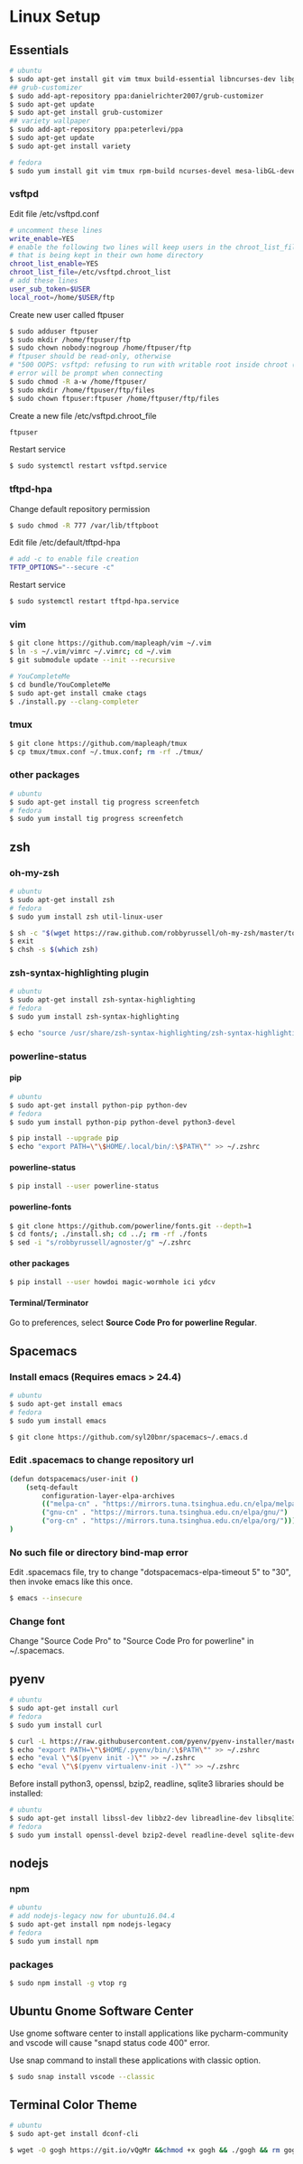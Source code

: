 # Linux Setup

## Essentials

``` bash
# ubuntu
$ sudo apt-get install git vim tmux build-essential libncurses-dev libgl1-mesa-dev openssh-server isc-dhcp-server tftpd-hpa vsftpd ibus-sunpinyin libtool
## grub-customizer
$ sudo add-apt-repository ppa:danielrichter2007/grub-customizer
$ sudo apt-get update
$ sudo apt-get install grub-customizer
## variety wallpaper
$ sudo add-apt-repository ppa:peterlevi/ppa
$ sudo apt-get update
$ sudo apt-get install variety

# fedora
$ sudo yum install git vim tmux rpm-build ncurses-devel mesa-libGL-devel openssh-server redhat-rpm-config
```
### vsftpd
Edit file /etc/vsftpd.conf
``` bash
# uncomment these lines
write_enable=YES
# enable the following two lines will keep users in the chroot_list_file in the chroot_jail
# that is being kept in their own home directory
chroot_list_enable=YES
chroot_list_file=/etc/vsftpd.chroot_list
# add these lines
user_sub_token=$USER
local_root=/home/$USER/ftp
```
Create new user called ftpuser
``` bash
$ sudo adduser ftpuser
$ sudo mkdir /home/ftpuser/ftp
$ sudo chown nobody:nogroup /home/ftpuser/ftp
# ftpuser should be read-only, otherwise
# "500 OOPS: vsftpd: refusing to run with writable root inside chroot ()"
# error will be prompt when connecting
$ sudo chmod -R a-w /home/ftpuser/
$ sudo mkdir /home/ftpuser/ftp/files
$ sudo chown ftpuser:ftpuser /home/ftpuser/ftp/files
```
Create a new file /etc/vsftpd.chroot_file
``` bash
ftpuser
```
Restart service
``` bash
$ sudo systemctl restart vsftpd.service
```
### tftpd-hpa
Change default repository permission
``` bash
$ sudo chmod -R 777 /var/lib/tftpboot
```
Edit file /etc/default/tftpd-hpa
``` bash
# add -c to enable file creation
TFTP_OPTIONS="--secure -c"
```
Restart service
``` bash
$ sudo systemctl restart tftpd-hpa.service
```
### vim

``` bash
$ git clone https://github.com/mapleaph/vim ~/.vim
$ ln -s ~/.vim/vimrc ~/.vimrc; cd ~/.vim
$ git submodule update --init --recursive

# YouCompleteMe
$ cd bundle/YouCompleteMe
$ sudo apt-get install cmake ctags
$ ./install.py --clang-completer
```

### tmux

```bash
$ git clone https://github.com/mapleaph/tmux
$ cp tmux/tmux.conf ~/.tmux.conf; rm -rf ./tmux/
```

### other packages

```bash
# ubuntu
$ sudo apt-get install tig progress screenfetch
# fedora
$ sudo yum install tig progress screenfetch
```

## zsh

### oh-my-zsh

``` bash
# ubuntu
$ sudo apt-get install zsh
# fedora
$ sudo yum install zsh util-linux-user

$ sh -c "$(wget https://raw.github.com/robbyrussell/oh-my-zsh/master/tools/install.sh -O -)"
$ exit
$ chsh -s $(which zsh)
```

### zsh-syntax-highlighting plugin

``` bash
# ubuntu
$ sudo apt-get install zsh-syntax-highlighting
# fedora
$ sudo yum install zsh-syntax-highlighting

$ echo "source /usr/share/zsh-syntax-highlighting/zsh-syntax-highlighting.zsh" >> ~/.zshrc
```

### powerline-status

#### pip

``` bash
# ubuntu
$ sudo apt-get install python-pip python-dev
# fedora
$ sudo yum install python-pip python-devel python3-devel

$ pip install --upgrade pip
$ echo "export PATH=\"\$HOME/.local/bin/:\$PATH\"" >> ~/.zshrc
```

#### powerline-status

``` bash
$ pip install --user powerline-status
```

#### powerline-fonts

``` bash
$ git clone https://github.com/powerline/fonts.git --depth=1
$ cd fonts/; ./install.sh; cd ../; rm -rf ./fonts
$ sed -i "s/robbyrussell/agnoster/g" ~/.zshrc
```

#### other packages

```bash
$ pip install --user howdoi magic-wormhole ici ydcv
```

#### Terminal/Terminator

Go to preferences, select **Source Code Pro for powerline Regular**.

## Spacemacs

### Install emacs (Requires emacs > 24.4)

``` bash
# ubuntu
$ sudo apt-get install emacs
# fedora
$ sudo yum install emacs

$ git clone https://github.com/syl20bnr/spacemacs~/.emacs.d
```

### Edit .spacemacs to change repository url

``` bash
(defun dotspacemacs/user-init ()
	(setq-default
		configuration-layer-elpa-archives
		(("melpa-cn" . "https://mirrors.tuna.tsinghua.edu.cn/elpa/melpa/")
		("gnu-cn" . "https://mirrors.tuna.tsinghua.edu.cn/elpa/gnu/")
		("org-cn" . "https://mirrors.tuna.tsinghua.edu.cn/elpa/org/")))
)
```

### No such file or directory bind-map error

Edit .spacemacs file, try to change "dotspacemacs-elpa-timeout 5" to "30", then invoke emacs like this once.

``` bash
$ emacs --insecure
```

### Change font

Change "Source Code Pro" to "Source Code Pro for powerline" in ~/.spacemacs.

## pyenv

``` bash
# ubuntu
$ sudo apt-get install curl
# fedora
$ sudo yum install curl

$ curl -L https://raw.githubusercontent.com/pyenv/pyenv-installer/master/bin/pyenv-installer | bash
$ echo "export PATH=\"\$HOME/.pyenv/bin/:\$PATH\"" >> ~/.zshrc
$ echo "eval \"\$(pyenv init -)\"" >> ~/.zshrc
$ echo "eval \"\$(pyenv virtualenv-init -)\"" >> ~/.zshrc
```

Before install python3, openssl, bzip2, readline, sqlite3 libraries should be installed:

``` bash
# ubuntu
$ sudo apt-get install libssl-dev libbz2-dev libreadline-dev libsqlite3-dev
# fedora
$ sudo yum install openssl-devel bzip2-devel readline-devel sqlite-devel
```

## nodejs

### npm

```bash
# ubuntu
# add nodejs-legacy now for ubuntu16.04.4
$ sudo apt-get install npm nodejs-legacy
# fedora
$ sudo yum install npm
```

### packages

```bash
$ sudo npm install -g vtop rg
```

## Ubuntu Gnome Software Center

Use gnome software center to install applications like pycharm-community and vscode will cause "snapd status code 400" error.

Use snap command to install these applications with classic option.

``` bash
$ sudo snap install vscode --classic
```

## Terminal Color Theme

``` bash
# ubuntu
$ sudo apt-get install dconf-cli

$ wget -O gogh https://git.io/vQgMr &&chmod +x gogh && ./gogh && rm gogh
```

